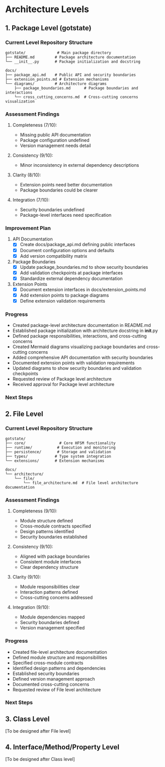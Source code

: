 # Architecture Levels

## 1. Package Level (gotstate)

### Current Level Repository Structure

```
gotstate/              # Main package directory
├── README.md         # Package architecture documentation
└── __init__.py       # Package initialization and docstring

docs/
├── package_api.md    # Public API and security boundaries
├── extension_points.md # Extension mechanisms
└── diagrams/         # Architecture diagrams
    ├── package_boundaries.md      # Package boundaries and interactions
    └── cross_cutting_concerns.md  # Cross-cutting concerns visualization
```

### Assessment Findings

1. Completeness (7/10):
   - Missing public API documentation
   - Package configuration undefined
   - Version management needs detail

2. Consistency (9/10):
   - Minor inconsistency in external dependency descriptions

3. Clarity (8/10):
   - Extension points need better documentation
   - Package boundaries could be clearer

4. Integration (7/10):
   - Security boundaries undefined
   - Package-level interfaces need specification

### Improvement Plan

1. API Documentation
   - [x] Create docs/package_api.md defining public interfaces
   - [x] Document configuration options and defaults
   - [x] Add version compatibility matrix

2. Package Boundaries
   - [x] Update package_boundaries.md to show security boundaries
   - [x] Add validation checkpoints at package interfaces
   - [x] Standardize external dependency documentation

3. Extension Points
   - [x] Document extension interfaces in docs/extension_points.md
   - [x] Add extension points to package diagrams
   - [x] Define extension validation requirements

### Progress

- Created package-level architecture documentation in README.md
- Established package initialization with architecture docstring in __init__.py
- Defined package responsibilities, interactions, and cross-cutting concerns
- Created Mermaid diagrams visualizing package boundaries and cross-cutting concerns
- Added comprehensive API documentation with security boundaries
- Documented extension points with validation requirements
- Updated diagrams to show security boundaries and validation checkpoints
- Requested review of Package level architecture
- Received approval for Package level architecture

### Next Steps

## 2. File Level

### Current Level Repository Structure

```
gotstate/
├── core/               # Core HFSM functionality
├── runtime/           # Execution and monitoring
├── persistence/       # Storage and validation
├── types/            # Type system integration
└── extensions/       # Extension mechanisms

docs/
└── architecture/
    └── file/
        └── file_architecture.md  # File level architecture documentation
```

### Assessment Findings

1. Completeness (9/10):
   - Module structure defined
   - Cross-module contracts specified
   - Design patterns identified
   - Security boundaries established

2. Consistency (9/10):
   - Aligned with package boundaries
   - Consistent module interfaces
   - Clear dependency structure

3. Clarity (9/10):
   - Module responsibilities clear
   - Interaction patterns defined
   - Cross-cutting concerns addressed

4. Integration (9/10):
   - Module dependencies mapped
   - Security boundaries defined
   - Version management specified

### Progress

- Created file-level architecture documentation
- Defined module structure and responsibilities
- Specified cross-module contracts
- Identified design patterns and dependencies
- Established security boundaries
- Defined version management approach
- Documented cross-cutting concerns
- Requested review of File level architecture

### Next Steps

## 3. Class Level

[To be designed after File level]

## 4. Interface/Method/Property Level

[To be designed after Class level]
